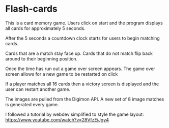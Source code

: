 # Flash-cards


This is a card memory game. Users click on start and the program displays all cards for approximately 5 seconds.

After the 5 seconds a countdown clock starts for users to begin matching cards. 

Cards that are a match stay face up. Cards that do not match flip back around to their beginning position. 

Once the time has run out a game over screen appears. The game over screen allows for a new game to be restarted on click

If a player matches all 16 cards then a victory screen is displayed and the user can restart another game. 

The images are pulled from the Digimon API. A new set of 8 image matches is generated every game. 

I followed a tutorial by webdev simplified to style the game layout: https://www.youtube.com/watch?v=28VfzEiJgy4


